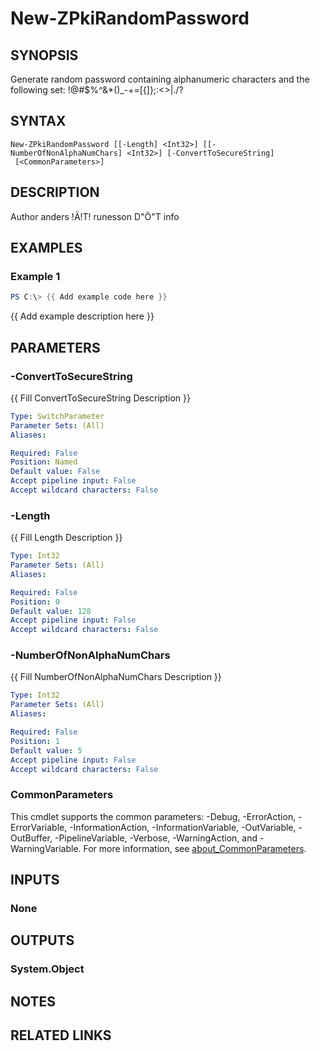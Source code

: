 ﻿---
external help file: PsZPki.psm1-help.xml
Module Name: ZPki
online version:
schema: 2.0.0
---

# New-ZPkiRandomPassword

## SYNOPSIS
Generate random password containing alphanumeric characters and the following set: !@#$%^&*()_-+=\[{\]};:\<\>|./?

## SYNTAX

```
New-ZPkiRandomPassword [[-Length] <Int32>] [[-NumberOfNonAlphaNumChars] <Int32>] [-ConvertToSecureString]
 [<CommonParameters>]
```

## DESCRIPTION
Author anders !Ä!T!
runesson D"Ö"T info

## EXAMPLES

### Example 1
```powershell
PS C:\> {{ Add example code here }}
```

{{ Add example description here }}

## PARAMETERS

### -ConvertToSecureString
{{ Fill ConvertToSecureString Description }}

```yaml
Type: SwitchParameter
Parameter Sets: (All)
Aliases:

Required: False
Position: Named
Default value: False
Accept pipeline input: False
Accept wildcard characters: False
```

### -Length
{{ Fill Length Description }}

```yaml
Type: Int32
Parameter Sets: (All)
Aliases:

Required: False
Position: 0
Default value: 128
Accept pipeline input: False
Accept wildcard characters: False
```

### -NumberOfNonAlphaNumChars
{{ Fill NumberOfNonAlphaNumChars Description }}

```yaml
Type: Int32
Parameter Sets: (All)
Aliases:

Required: False
Position: 1
Default value: 5
Accept pipeline input: False
Accept wildcard characters: False
```

### CommonParameters
This cmdlet supports the common parameters: -Debug, -ErrorAction, -ErrorVariable, -InformationAction, -InformationVariable, -OutVariable, -OutBuffer, -PipelineVariable, -Verbose, -WarningAction, and -WarningVariable. For more information, see [about_CommonParameters](http://go.microsoft.com/fwlink/?LinkID=113216).

## INPUTS

### None

## OUTPUTS

### System.Object
## NOTES

## RELATED LINKS
